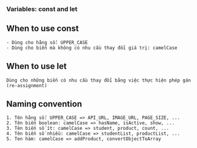 ### Variables: const and let

## When to use const 

```
- Dùng cho hằng số: UPPER_CASE
- Dùng cho biến mà không có nhu cầu thay đổi giá trị: camelCase
```

## When to use let

```
Dùng cho những biến có nhu cầu thay đổi bằng việc thực hiện phép gán (re-assignment)
```

## Naming convention

```
1. Tên hằng số: UPPER_CASE => API_URL, IMAGE_URL, PAGE_SIZE, ...
2. Tên biến boolean: camelCase => hasName, isActive, show, ...
3. Tên biến số ít: camelCase => student, product, count, ...
4. Tên biến số nhiều: camelCase => studentList, productList, ...
5. Ten hàm: camelCase => addProduct, convertObjectToArray
```